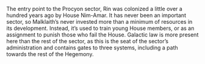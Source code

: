 The entry point to the Procyon sector, Rin was colonized a little 
over a hundred years ago by House Nim-Amar. It has never been an 
important sector, so Malklaith’s never invested more than a minimum 
of resources in its development. Instead, it’s used to train young 
House members, or as an assignment to punish those who fail the 
House. Galactic law is more present here than the rest of the sector, 
as this is the seat of the sector’s administration and contains gates 
to three systems, including a path towards the rest of the Hegemony.